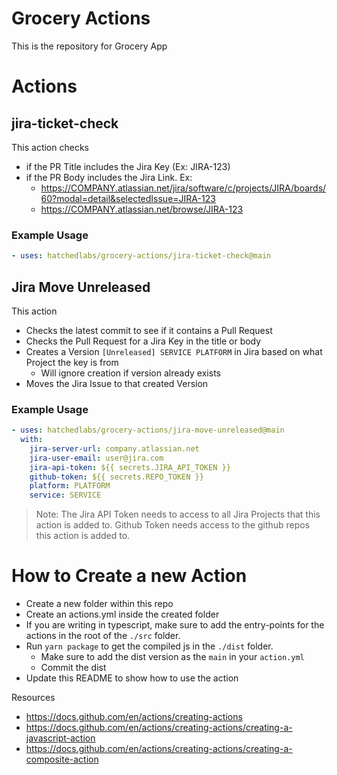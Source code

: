 # Grocery Actions

This is the repository for Grocery App

# Actions

## jira-ticket-check

This action checks 
- if the PR Title includes the Jira Key (Ex: JIRA-123)
- if the PR Body includes the Jira Link. Ex:
  - https://COMPANY.atlassian.net/jira/software/c/projects/JIRA/boards/60?modal=detail&selectedIssue=JIRA-123
  - https://COMPANY.atlassian.net/browse/JIRA-123

### Example Usage

```yaml
- uses: hatchedlabs/grocery-actions/jira-ticket-check@main
```


## Jira Move Unreleased

This action
- Checks the latest commit to see if it contains a Pull Request
- Checks the Pull Request for a Jira Key in the title or body
- Creates a Version `[Unreleased] SERVICE PLATFORM` in Jira based on what Project the key is from
  - Will ignore creation if version already exists
- Moves the Jira Issue to that created Version

### Example Usage

```yaml
- uses: hatchedlabs/grocery-actions/jira-move-unreleased@main
  with:
    jira-server-url: company.atlassian.net
    jira-user-email: user@jira.com
    jira-api-token: ${{ secrets.JIRA_API_TOKEN }}
    github-token: ${{ secrets.REPO_TOKEN }}
    platform: PLATFORM
    service: SERVICE
```

> Note: The Jira API Token needs to access to all Jira Projects that this action is added to.
  Github Token needs access to the github repos this action is added to.
# How to Create a new Action

- Create a new folder within this repo
- Create an actions.yml inside the created folder
- If you are writing in typescript, make sure to add the entry-points for the actions in the 
root of the `./src` folder. 
- Run `yarn package` to get the compiled js in the `./dist` folder. 
  - Make sure to add the dist version as the `main` in your `action.yml`
  - Commit the dist 
- Update this README to show how to use the action

Resources
- https://docs.github.com/en/actions/creating-actions
- https://docs.github.com/en/actions/creating-actions/creating-a-javascript-action
- https://docs.github.com/en/actions/creating-actions/creating-a-composite-action
